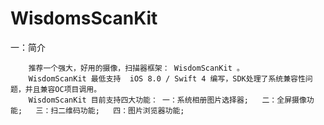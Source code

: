 # WisdomsScanKit

   一：简介
   
        推荐一个强大，好用的摄像，扫描器框架： WisdomScanKit 。
        WisdomScanKit 最低支持  iOS 8.0 / Swift 4 编写，SDK处理了系统兼容性问题，并且兼容OC项目调用。
        WisdomScanKit 目前支持四大功能： 一：系统相册图片选择器;   二：全屏摄像功能;   三：扫二维码功能;   四：图片浏览器功能;
